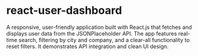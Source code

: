 # react-user-dashboard
A responsive, user-friendly application built with React.js that fetches and displays user data from the JSONPlaceholder API. The app features real-time search, filtering by city and company, and a clear-all functionality to reset filters. It demonstrates API integration and clean UI design.
